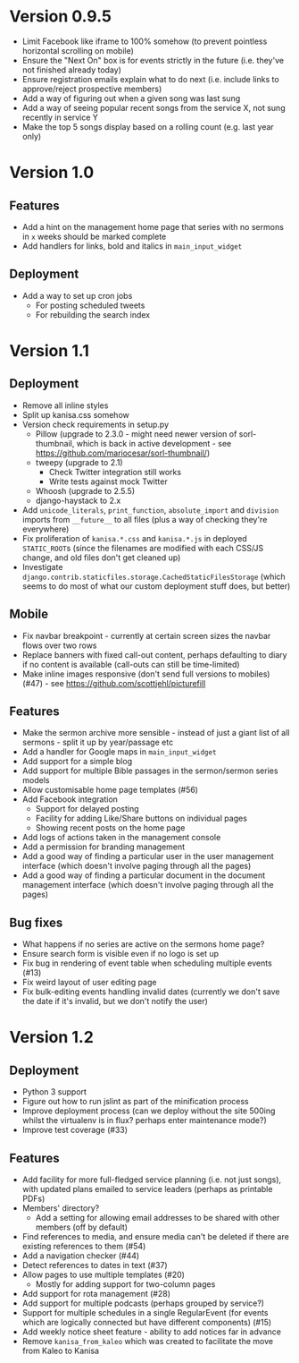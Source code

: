 Version 0.9.5
=============

- Limit Facebook like iframe to 100% somehow (to prevent pointless
  horizontal scrolling on mobile)
- Ensure the "Next On" box is for events strictly in the future
  (i.e. they've not finished already today)
- Ensure registration emails explain what to do next (i.e. include
  links to approve/reject prospective members)
- Add a way of figuring out when a given song was last sung
- Add a way of seeing popular recent songs from the service X, not
  sung recently in service Y
- Make the top 5 songs display based on a rolling count (e.g. last
  year only)

Version 1.0
===========

Features
--------

- Add a hint on the management home page that series with no sermons
  in `x` weeks should be marked complete
- Add handlers for links, bold and italics in `main_input_widget`

Deployment
----------

- Add a way to set up cron jobs
  - For posting scheduled tweets
  - For rebuilding the search index

Version 1.1
===========

Deployment
----------

- Remove all inline styles
- Split up kanisa.css somehow
- Version check requirements in setup.py
  - Pillow (upgrade to 2.3.0 - might need newer version of
    sorl-thumbnail, which is back in active development - see
    https://github.com/mariocesar/sorl-thumbnail/)
  - tweepy (upgrade to 2.1)
    - Check Twitter integration still works
    - Write tests against mock Twitter
  - Whoosh (upgrade to 2.5.5)
  - django-haystack to 2.x
- Add `unicode_literals`, `print_function`, `absolute_import` and
  `division` imports from `__future__` to all files (plus a way of
  checking they're everywhere)
- Fix proliferation of `kanisa.*.css` and `kanisa.*.js` in deployed
  `STATIC_ROOT`s (since the filenames are modified with each CSS/JS
  change, and old files don't get cleaned up)
- Investigate
  `django.contrib.staticfiles.storage.CachedStaticFilesStorage` (which
  seems to do most of what our custom deployment stuff does, but
  better)

Mobile
------

- Fix navbar breakpoint - currently at certain screen sizes the navbar
  flows over two rows
- Replace banners with fixed call-out content, perhaps defaulting to
  diary if no content is available (call-outs can still be
  time-limited)
- Make inline images responsive (don't send full versions to mobiles)
  (#47) - see https://github.com/scottjehl/picturefill

Features
--------

- Make the sermon archive more sensible - instead of just a giant list
  of all sermons - split it up by year/passage etc
- Add a handler for Google maps in `main_input_widget`
- Add support for a simple blog
- Add support for multiple Bible passages in the sermon/sermon series
  models
- Allow customisable home page templates (#56)
- Add Facebook integration
  - Support for delayed posting
  - Facility for adding Like/Share buttons on individual pages
  - Showing recent posts on the home page
- Add logs of actions taken in the management console
- Add a permission for branding management
- Add a good way of finding a particular user in the user management
  interface (which doesn't involve paging through all the pages)
- Add a good way of finding a particular document in the document
  management interface (which doesn't involve paging through all the
  pages)

Bug fixes
---------

- What happens if no series are active on the sermons home page?
- Ensure search form is visible even if no logo is set up
- Fix bug in rendering of event table when scheduling multiple events
  (#13)
- Fix weird layout of user editing page
- Fix bulk-editing events handling invalid dates (currently we don't
  save the date if it's invalid, but we don't notify the user)

Version 1.2
===========

Deployment
----------

- Python 3 support
- Figure out how to run jslint as part of the minification process
- Improve deployment process (can we deploy without the site 500ing
  whilst the virtualenv is in flux? perhaps enter maintenance mode?)
- Improve test coverage (#33)

Features
--------

- Add facility for more full-fledged service planning (i.e. not just
  songs), with updated plans emailed to service leaders (perhaps as
  printable PDFs)
- Members' directory?
  - Add a setting for allowing email addresses to be shared with other
    members (off by default)
- Find references to media, and ensure media can't be deleted if there
  are existing references to them (#54)
- Add a navigation checker (#44)
- Detect references to dates in text (#37)
- Allow pages to use multiple templates (#20)
  - Mostly for adding support for two-column pages
- Add support for rota management (#28)
- Add support for multiple podcasts (perhaps grouped by service?)
- Support for multiple schedules in a single RegularEvent (for events
  which are logically connected but have different components) (#15)
- Add weekly notice sheet feature - ability to add notices far in
  advance
- Remove `kanisa_from_kaleo` which was created to facilitate the move
  from Kaleo to Kanisa
